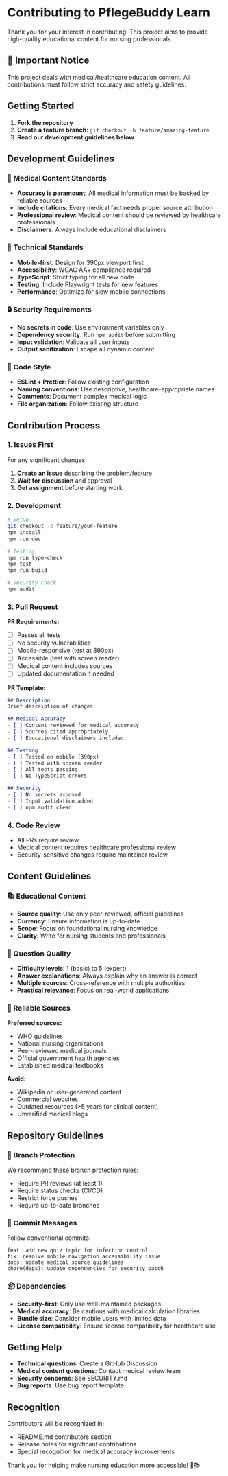# Contributing to PflegeBuddy Learn

Thank you for your interest in contributing! This project aims to provide high-quality educational content for nursing professionals.

## 🚨 Important Notice

This project deals with medical/healthcare education content. All contributions must follow strict accuracy and safety guidelines.

## Getting Started

1. **Fork the repository**
2. **Create a feature branch**: `git checkout -b feature/amazing-feature`
3. **Read our development guidelines below**

## Development Guidelines

### 🏥 Medical Content Standards

- **Accuracy is paramount**: All medical information must be backed by reliable sources
- **Include citations**: Every medical fact needs proper source attribution  
- **Professional review**: Medical content should be reviewed by healthcare professionals
- **Disclaimers**: Always include educational disclaimers

### 📱 Technical Standards

- **Mobile-first**: Design for 390px viewport first
- **Accessibility**: WCAG AA+ compliance required
- **TypeScript**: Strict typing for all new code
- **Testing**: Include Playwright tests for new features
- **Performance**: Optimize for slow mobile connections

### 🔒 Security Requirements

- **No secrets in code**: Use environment variables only
- **Dependency security**: Run `npm audit` before submitting
- **Input validation**: Validate all user inputs
- **Output sanitization**: Escape all dynamic content

### 📝 Code Style

- **ESLint + Prettier**: Follow existing configuration
- **Naming conventions**: Use descriptive, healthcare-appropriate names
- **Comments**: Document complex medical logic
- **File organization**: Follow existing structure

## Contribution Process

### 1. Issues First

For any significant changes:
1. **Create an issue** describing the problem/feature
2. **Wait for discussion** and approval
3. **Get assignment** before starting work

### 2. Development

```bash
# Setup
git checkout -b feature/your-feature
npm install
npm run dev

# Testing
npm run type-check
npm test
npm run build

# Security check
npm audit
```

### 3. Pull Request

**PR Requirements:**
- [ ] Passes all tests
- [ ] No security vulnerabilities
- [ ] Mobile-responsive (test at 390px)
- [ ] Accessible (test with screen reader)
- [ ] Medical content includes sources
- [ ] Updated documentation if needed

**PR Template:**
```markdown
## Description
Brief description of changes

## Medical Accuracy
- [ ] Content reviewed for medical accuracy
- [ ] Sources cited appropriately
- [ ] Educational disclaimers included

## Testing
- [ ] Tested on mobile (390px)
- [ ] Tested with screen reader
- [ ] All tests passing
- [ ] No TypeScript errors

## Security
- [ ] No secrets exposed
- [ ] Input validation added
- [ ] npm audit clean
```

### 4. Code Review

- All PRs require review
- Medical content requires healthcare professional review
- Security-sensitive changes require maintainer review

## Content Guidelines

### 📚 Educational Content

- **Source quality**: Use only peer-reviewed, official guidelines
- **Currency**: Ensure information is up-to-date
- **Scope**: Focus on foundational nursing knowledge
- **Clarity**: Write for nursing students and professionals

### 🎯 Question Quality

- **Difficulty levels**: 1 (basic) to 5 (expert)
- **Answer explanations**: Always explain why an answer is correct
- **Multiple sources**: Cross-reference with multiple authorities
- **Practical relevance**: Focus on real-world applications

### 🔗 Reliable Sources

**Preferred sources:**
- WHO guidelines
- National nursing organizations
- Peer-reviewed medical journals
- Official government health agencies
- Established medical textbooks

**Avoid:**
- Wikipedia or user-generated content
- Commercial websites
- Outdated resources (>5 years for clinical content)
- Unverified medical blogs

## Repository Guidelines

### 🌲 Branch Protection

We recommend these branch protection rules:
- Require PR reviews (at least 1)
- Require status checks (CI/CD)
- Restrict force pushes
- Require up-to-date branches

### 🔄 Commit Messages

Follow conventional commits:
```
feat: add new quiz topic for infection control
fix: resolve mobile navigation accessibility issue  
docs: update medical source guidelines
chore(deps): update dependencies for security patch
```

### 📦 Dependencies

- **Security-first**: Only use well-maintained packages
- **Medical accuracy**: Be cautious with medical calculation libraries
- **Bundle size**: Consider mobile users with limited data
- **License compatibility**: Ensure license compatibility for healthcare use

## Getting Help

- **Technical questions**: Create a GitHub Discussion
- **Medical content questions**: Contact medical review team
- **Security concerns**: See SECURITY.md
- **Bug reports**: Use bug report template

## Recognition

Contributors will be recognized in:
- README.md contributors section
- Release notes for significant contributions
- Special recognition for medical accuracy improvements

Thank you for helping make nursing education more accessible! 🏥📚
